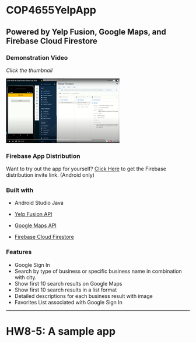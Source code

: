# COP4655YelpApp
## Powered by Yelp Fusion, Google Maps, and Firebase Cloud Firestore

### Demonstration Video
*Click the thumbnail*

[![Yelp App Demonstration](thumbnail.png)](https://youtu.be/Ro4752zgOPA)

### Firebase App Distribution
Want to try out the app for yourself? [Click Here](https://appdistribution.firebase.dev/i/38e54501806ab2ef "Firebase App Distribution Invite") to get the Firebase distribution invite link. (Android only)

### Built with
* Android Studio Java

* [Yelp Fusion API](https://www.yelp.com/developers/documentation/v3 "Yelp Fusion Documentation")

* [Google Maps API](https://developers.google.com/maps/documentation/android-sdk/start#get-key "Google Maps Documentation")

* [Firebase Cloud Firestore](https://firebase.google.com/docs/firestore "Cloud Firestore Documentation")

### Features

* Google Sign In
* Search by type of business or specific business name in combination with city.
* Show first 10 search results on Google Maps
* Show first 10 search results in a list format
* Detailed descriptions for each business result with image
* Favorites List associated with Google Sign In



---
# HW8-5: A sample app